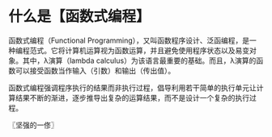 # 什么是【函数式编程】
函数式编程（Functional Programming），又叫函数程序设计、泛函编程，是一种编程范式。它将计算机运算视为函数运算，并且避免使用程序状态以及易变对象。其中，λ演算（lambda calculus）为该语言最重要的基础。而且，λ演算的函数可以接受函数当作输入（引数）和输出（传出值）。

函数式编程强调程序执行的结果而非执行过程，倡导利用若干简单的执行单元让计算结果不断的渐进，逐步推导出复杂的运算结果，而不是设计一个复杂的执行过程。

〖坚强的一俢〗